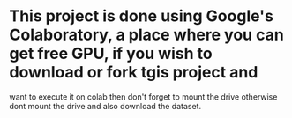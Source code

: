 # This project is done using Google's Colaboratory, a place where you can get free GPU, if you wish to download or fork tgis project and 
want to execute it on colab then don't forget to mount the drive otherwise dont mount the drive and also download the dataset.
